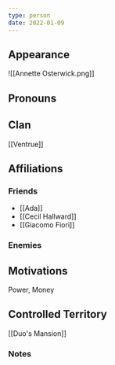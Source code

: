 ```yaml
---
type: person
date: 2022-01-09
---
```


## Appearance
![[Annette Osterwick.png]]
## Pronouns

## Clan
[[Ventrue]]
## Affiliations

### Friends
- [[Ada]]
- [[Cecil Hallward]]
- [[Giacomo Fiori]]
### Enemies

## Motivations
Power, Money
## Controlled Territory
[[Duo's Mansion]]
### Notes